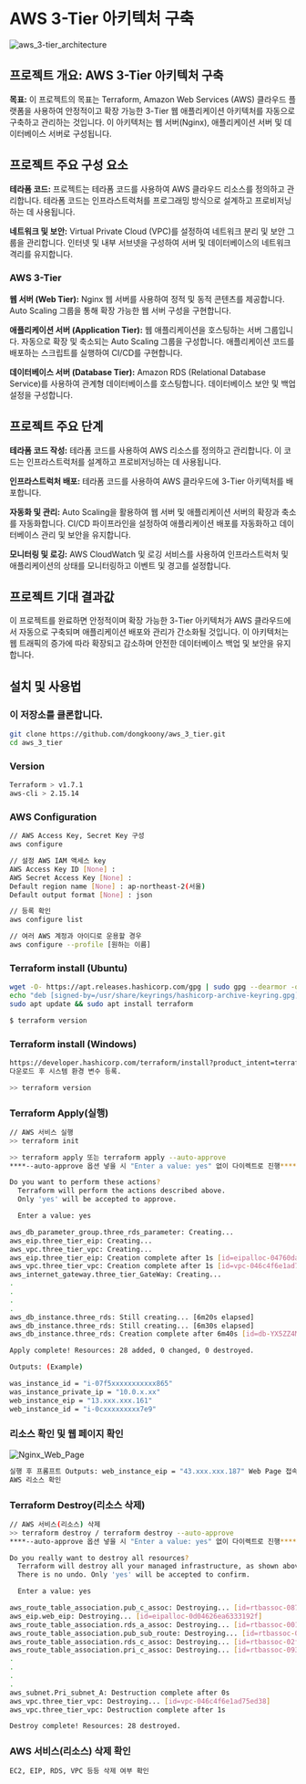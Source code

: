 # AWS 3-Tier 아키텍처 구축
![aws_3-tier_architecture](https://github.com/dongkoony/aws_3_tier/assets/109497684/8f63b8aa-ed96-4588-9ca5-d644446fec4c)

## 프로젝트 개요: AWS 3-Tier 아키텍처 구축
**목표:**
이 프로젝트의 목표는 Terraform, Amazon Web Services (AWS) 클라우드 플랫폼을 사용하여 안정적이고 확장 가능한 3-Tier 웹 애플리케이션 아키텍처를 자동으로 구축하고 관리하는 것입니다. 이 아키텍처는 웹 서버(Nginx), 애플리케이션 서버 및 데이터베이스 서버로 구성됩니다.

## 프로젝트 주요 구성 요소

**테라폼 코드:**
프로젝트는 테라폼 코드를 사용하여 AWS 클라우드 리소스를 정의하고 관리합니다.
테라폼 코드는 인프라스트럭처를 프로그래밍 방식으로 설계하고 프로비저닝하는 데 사용됩니다.

**네트워크 및 보안:**
Virtual Private Cloud (VPC)를 설정하여 네트워크 분리 및 보안 그룹을 관리합니다.
인터넷 및 내부 서브넷을 구성하여 서버 및 데이터베이스의 네트워크 격리를 유지합니다.

### AWS 3-Tier
**웹 서버 (Web Tier):**
Nginx 웹 서버를 사용하여 정적 및 동적 콘텐츠를 제공합니다.
Auto Scaling 그룹을 통해 확장 가능한 웹 서버 구성을 구현합니다.

**애플리케이션 서버 (Application Tier):**
웹 애플리케이션을 호스팅하는 서버 그룹입니다.
자동으로 확장 및 축소되는 Auto Scaling 그룹을 구성합니다.
애플리케이션 코드를 배포하는 스크립트를 실행하여 CI/CD를 구현합니다.

**데이터베이스 서버 (Database Tier):**
Amazon RDS (Relational Database Service)를 사용하여 관계형 데이터베이스를 호스팅합니다.
데이터베이스 보안 및 백업 설정을 구성합니다.

## 프로젝트 주요 단계

**테라폼 코드 작성:**
테라폼 코드를 사용하여 AWS 리소스를 정의하고 관리합니다. 이 코드는 인프라스트럭처를 설계하고 프로비저닝하는 데 사용됩니다.

**인프라스트럭처 배포:**
테라폼 코드를 사용하여 AWS 클라우드에 3-Tier 아키텍처를 배포합니다.

**자동화 및 관리:**
Auto Scaling을 활용하여 웹 서버 및 애플리케이션 서버의 확장과 축소를 자동화합니다. CI/CD 파이프라인을 설정하여 애플리케이션 배포를 자동화하고 데이터베이스 관리 및 보안을 유지합니다.

**모니터링 및 로깅:**
AWS CloudWatch 및 로깅 서비스를 사용하여 인프라스트럭처 및 애플리케이션의 상태를 모니터링하고 이벤트 및 경고를 설정합니다.

## 프로젝트 기대 결과값
이 프로젝트를 완료하면 안정적이며 확장 가능한 3-Tier 아키텍처가 AWS 클라우드에서 자동으로 구축되며 애플리케이션 배포와 관리가 간소화될 것입니다. 
이 아키텍처는 웹 트래픽의 증가에 따라 확장되고 감소하며 안전한 데이터베이스 백업 및 보안을 유지합니다.

## 설치 및 사용법

### 이 저장소를 클론합니다.
   ```bash
   git clone https://github.com/dongkoony/aws_3_tier.git
   cd aws_3_tier
   ```

### Version
  ```bash
  Terraform > v1.7.1
  aws-cli > 2.15.14
  ```

### AWS Configuration
  ``` bash
  // AWS Access Key, Secret Key 구성
  aws configure
  
  // 설정 AWS IAM 액세스 key
  AWS Access Key ID [None] :
  AWS Secret Access Key [None] :
  Default region name [None] : ap-northeast-2(서울)
  Default output format [None] : json
  
  // 등록 확인
  aws configure list
  
  // 여러 AWS 계정과 아이디로 운용할 경우
  aws configure --profile [원하는 이름]
  ```

### Terraform install (Ubuntu)
  ``` bash
  wget -O- https://apt.releases.hashicorp.com/gpg | sudo gpg --dearmor -o /usr/share/keyrings/hashicorp-archive-keyring.gpg
  echo "deb [signed-by=/usr/share/keyrings/hashicorp-archive-keyring.gpg] https://apt.releases.hashicorp.com $(lsb_release -cs) main" | sudo tee /etc/apt/sources.list.d/hashicorp.list
  sudo apt update && sudo apt install terraform

  $ terraform version
  ```
### Terraform install (Windows)
  ``` bash
  https://developer.hashicorp.com/terraform/install?product_intent=terraform
  다운로드 후 시스템 환경 변수 등록.

  >> terraform version
  ```

### Terraform Apply(실행)
  ``` bash
  // AWS 서비스 실행
  >> terraform init

  >> terraform apply 또는 terraform apply --auto-approve
  ****--auto-approve 옵션 넣을 시 "Enter a value: yes" 없이 다이렉트로 진행****

  Do you want to perform these actions?
    Terraform will perform the actions described above.
    Only 'yes' will be accepted to approve.
  
    Enter a value: yes
  
  aws_db_parameter_group.three_rds_parameter: Creating...
  aws_eip.three_tier_eip: Creating...
  aws_vpc.three_tier_vpc: Creating...
  aws_eip.three_tier_eip: Creation complete after 1s [id=eipalloc-04760dac1a7b62f52]
  aws_vpc.three_tier_vpc: Creation complete after 1s [id=vpc-046c4f6e1ad75ed38]
  aws_internet_gateway.three_tier_GateWay: Creating...
  .
  .
  .
  .
  aws_db_instance.three_rds: Still creating... [6m20s elapsed]
  aws_db_instance.three_rds: Still creating... [6m30s elapsed]
  aws_db_instance.three_rds: Creation complete after 6m40s [id=db-YX5ZZ4MD3A2EZRFAADEOADYXQ4]
  
  Apply complete! Resources: 28 added, 0 changed, 0 destroyed.
  
  Outputs: (Example)
  
  was_instance_id = "i-07f5xxxxxxxxxxx865"
  was_instance_private_ip = "10.0.x.xx"
  web_instance_eip = "13.xxx.xxx.161"
  web_instance_id = "i-0cxxxxxxxxx7e9"
  ```

### 리소스 확인 및 웹 페이지 확인
![Nginx_Web_Page](https://github.com/dongkoony/aws_3_tier/assets/109497684/2444a9d0-292b-4375-a4db-ee907aec4fae)
  ```bash
  실행 후 프롬프트 Outputs: web_instance_eip = "43.xxx.xxx.187" Web Page 접속 확인.
  AWS 리소스 확인
  ```

### Terraform Destroy(리소스 삭제)
  ```bash
  // AWS 서비스(리소스) 삭제
  >> terraform destroy / terraform destroy --auto-approve
  ****--auto-approve 옵션 넣을 시 "Enter a value: yes" 없이 다이렉트로 진행****

  Do you really want to destroy all resources?
    Terraform will destroy all your managed infrastructure, as shown above.
    There is no undo. Only 'yes' will be accepted to confirm.
  
    Enter a value: yes
  
  aws_route_table_association.pub_c_assoc: Destroying... [id=rtbassoc-087353458dd2bc1a9]
  aws_eip.web_eip: Destroying... [id=eipalloc-0d04626ea6333192f]
  aws_route_table_association.rds_a_assoc: Destroying... [id=rtbassoc-001e0bfde6a2a3972]
  aws_route_table_association.pub_sub_route: Destroying... [id=rtbassoc-07a47f1377c73f216]
  aws_route_table_association.rds_c_assoc: Destroying... [id=rtbassoc-02f2c344589cd535e]
  aws_route_table_association.pri_c_assoc: Destroying... [id=rtbassoc-093e6caeee3c3d9c6]
  .
  .
  .
  .
  aws_subnet.Pri_subnet_A: Destruction complete after 0s
  aws_vpc.three_tier_vpc: Destroying... [id=vpc-046c4f6e1ad75ed38]
  aws_vpc.three_tier_vpc: Destruction complete after 1s
  
  Destroy complete! Resources: 28 destroyed.
  ```

### AWS 서비스(리소스) 삭제 확인
  ```bash
  EC2, EIP, RDS, VPC 등등 삭제 여부 확인
  ```
